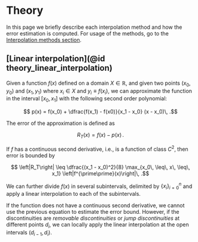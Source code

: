 # Theory

In this page we briefly describe each interpolation method and how the error estimation is computed. For usage of the methods, go to the [Interpolation methods section](@ref "Linear interpolation").

## [Linear interpolation](@id theory_linear_interpolation)

Given a function $f(x)$ defined on a domain $X \in \mathbb{R}$, and given two points $(x_0,\, y_0)$ and $(x_1,\, y_1)$ where $x_i \in X$ and $y_i \equiv f(x_i)$, we can approximate the function in the interval $[x_0,\, x_1]$ with the following second order polynomial:

```math
    p(x) = f(x_0) + \dfrac{f(x_1) - f(x0)}{x_1 - x_0} (x - x_0)\, .
```

The error of the approximation is defined as

```math
    R_T(x) = f(x) - p(x)\, .
```

If $f$ has a continuous second derivative, i.e., is a function of class $C^2$, then error is bounded by

```math
    \left|R_T\right| \leq \dfrac{(x_1 - x_0)^2}{8} \max_{x_0\, \leq\, x\, \leq\, x_1} \left|f^{\prime\prime}(x)\right|\, .
```

We can further divide $f(x)$ in several subintervals, delimited by $\lbrace x_i \rbrace_{i=0}^{n}$ and apply a linear interpolation to each of the subintervals.

If the function does not have a continuous second derivative, we cannot use the previous equation to estimate the error bound. However, if the discontinuities are *removable discontinuities* or *jump discontinuities* at different points $d_i$, we can locally apply the linear interpolation at the open intervals $(d_{i-1},\, d_i)$.

